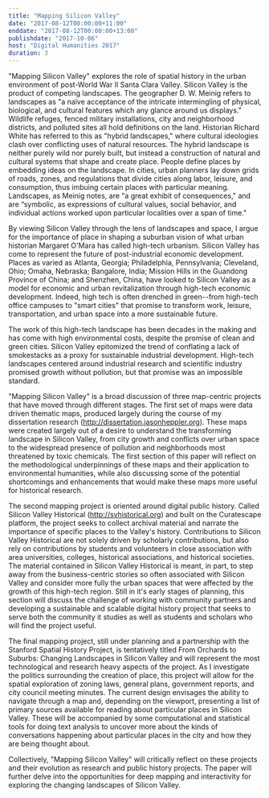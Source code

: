 ```yaml
---
title: "Mapping Silicon Valley"
date: "2017-08-12T00:00:00+11:00"
enddate: "2017-08-12T00:00:00+13:00"
publishdate: "2017-10-06"
host: "Digital Humanities 2017"
duration: 3
---
```


"Mapping Silicon Valley" explores the role of spatial history in the urban environment of post-World War II Santa Clara Valley. Silicon Valley is the product of competing landscapes. The geographer D. W. Meinig refers to landscapes as "a naïve acceptance of the intricate intermingling of physical, biological, and cultural features which any glance around us displays." Wildlife refuges, fenced military installations, city and neighborhood districts, and polluted sites all hold definitions on the land. Historian Richard White has referred to this as "hybrid landscapes," where cultural ideologies clash over conflicting uses of natural resources. The hybrid landscape is neither purely wild nor purely built, but instead a construction of natural and cultural systems that shape and create place. People define places by embedding ideas on the landscape. In cities, urban planners lay down grids of roads, zones, and regulations that divide cities along labor, leisure, and consumption, thus imbuing certain places with particular meaning. Landscapes, as Meinig notes, are "a great exhibit of consequences," and are “symbolic, as expressions of cultural values, social behavior, and individual actions worked upon particular localities over a span of time."

By viewing Silicon Valley through the lens of landscapes and space, I argue for the importance of place in shaping a suburban vision of what urban historian Margaret O'Mara has called high-tech urbanism. Silicon Valley has come to represent the future of post-industrial economic development. Places as varied as Atlanta, Georgia; Philadelphia, Pennsylvania; Cleveland, Ohio; Omaha, Nebraska; Bangalore, India; Mission Hills in the Guandong Province of China; and Shenzhen, China, have looked to Silicon Valley as a model for economic and urban revitalization through high-tech economic development. Indeed, high tech is often drenched in green--from high-tech office campuses to "smart cities" that promise to transform work, leisure, transportation, and urban space into a more sustainable future.

The work of this high-tech landscape has been decades in the making and has come with high environmental costs, despite the promise of clean and green cities. Silicon Valley epitomized the trend of conflating a lack of smokestacks as a proxy for sustainable industrial development. High-tech landscapes centered around industrial research and scientific industry promised growth without pollution, but that promise was an impossible standard.

"Mapping Silicon Valley" is a broad discussion of three map-centric projects that have moved through different stages. The first set of maps were data driven thematic maps, produced largely during the course of my dissertation research (http://dissertation.jasonheppler.org). These maps were created largely out of a desire to understand the transforming landscape in Silicon Valley, from city growth and conflicts over urban space to the widespread presence of pollution and neighborhoods most threatened by toxic chemicals. The first section of this paper will reflect on the methodological underpinnings of these maps and their application to environmental humanities, while also discussing some of the potential shortcomings and enhancements that would make these maps more useful for historical research.

The second mapping project is oriented around digital public history. Called Silicon Valley Historical (http://svhistorical.org) and built on the Curatescape platform, the project seeks to collect archival material and narrate the importance of specific places to the Valley's history. Contributions to Silicon Valley Historical are not solely driven by scholarly contributions, but also rely on contributions by students and volunteers in close association with area universities, colleges, historical associations, and historical societies. The material contained in Silicon Valley Historical is meant, in part, to step away from the business-centric stories so often associated with Silicon Valley and consider more fully the urban spaces that were affected by the growth of this high-tech region. Still in it's early stages of planning, this section will discuss the challenge of working with community partners and developing a sustainable and scalable digital history project that seeks to serve both the community it studies as well as students and scholars who will find the project useful.

The final mapping project, still under planning and a partnership with the Stanford Spatial History Project, is tentatively titled From Orchards to Suburbs: Changing Landscapes in Silicon Valley and will represent the most technological and research heavy aspects of the project. As I investigate the politics surrounding the creation of place, this project will allow for the spatial exploration of zoning laws, general plans, government reports, and city council meeting minutes. The current design envisages the ability to navigate through a map and, depending on the viewport, presenting a list of primary sources available for reading about particular places in Silicon Valley. These will be accompanied by some computational and statistical tools for doing text analysis to uncover more about the kinds of conversations happening about particular places in the city and how they are being thought about.

Collectively, "Mapping Silicon Valley" will critically reflect on these projects and their evolution as research and public history projects. The paper will further delve into the opportunities for deep mapping and interactivity for exploring the changing landscapes of Silicon Valley.
